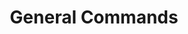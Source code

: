 ---
created: '2025-09-16T15:05:15.643223'
modified: '2025-09-17T15:35:16.614126'
ship_factor: 5
subtype: shortcuts
tags: []
title: General Commands
type: general
version: 1
---